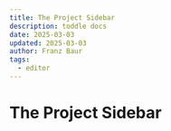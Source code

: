 ```yaml
---
title: The Project Sidebar
description: toddle docs
date: 2025-03-03
updated: 2025-03-03
author: Franz Baur
tags: 
  - editor
---
```


# The Project Sidebar
